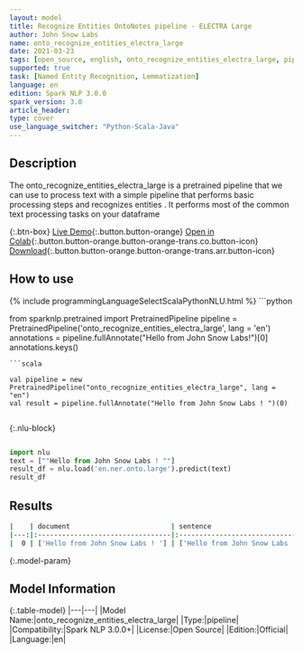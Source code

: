 ```yaml
---
layout: model
title: Recognize Entities OntoNotes pipeline - ELECTRA Large
author: John Snow Labs
name: onto_recognize_entities_electra_large
date: 2021-03-23
tags: [open_source, english, onto_recognize_entities_electra_large, pipeline, en]
supported: true
task: [Named Entity Recognition, Lemmatization]
language: en
edition: Spark NLP 3.0.0
spark_version: 3.0
article_header:
type: cover
use_language_switcher: "Python-Scala-Java"
---
```


## Description

The onto_recognize_entities_electra_large is a pretrained pipeline that we can use to process text with a simple pipeline that performs basic processing steps 
and recognizes entities .
It performs most of the common text processing tasks on your dataframe

{:.btn-box}
[Live Demo](https://demo.johnsnowlabs.com/public/NER_EN_18/){:.button.button-orange}
[Open in Colab](https://colab.research.google.com/github/JohnSnowLabs/spark-nlp-workshop/blob/master/tutorials/streamlit_notebooks/NER_EN.ipynb){:.button.button-orange.button-orange-trans.co.button-icon}
[Download](https://s3.amazonaws.com/auxdata.johnsnowlabs.com/public/models/onto_recognize_entities_electra_large_en_3.0.0_3.0_1616478230579.zip){:.button.button-orange.button-orange-trans.arr.button-icon}

## How to use



<div class="tabs-box" markdown="1">
{% include programmingLanguageSelectScalaPythonNLU.html %}
```python

from sparknlp.pretrained import PretrainedPipeline
pipeline = PretrainedPipeline('onto_recognize_entities_electra_large', lang = 'en')
annotations =  pipeline.fullAnnotate("Hello from John Snow Labs!")[0]
annotations.keys()

```
```scala

val pipeline = new PretrainedPipeline("onto_recognize_entities_electra_large", lang = "en")
val result = pipeline.fullAnnotate("Hello from John Snow Labs ! ")(0)


```

{:.nlu-block}
```python

import nlu
text = [""Hello from John Snow Labs ! ""]
result_df = nlu.load('en.ner.onto.large').predict(text)
result_df

```
</div>

## Results

```bash
|    | document                         | sentence                        | token                                          | embeddings                   | ner                                        | entities           |
|---:|:---------------------------------|:--------------------------------|:-----------------------------------------------|:-----------------------------|:-------------------------------------------|:-------------------|
|  0 | ['Hello from John Snow Labs ! '] | ['Hello from John Snow Labs !'] | ['Hello', 'from', 'John', 'Snow', 'Labs', '!'] | [[-0.264069110155105,.,...]] | ['O', 'O', 'B-ORG', 'I-ORG', 'I-ORG', 'O'] | ['John Snow Labs'] |
```

{:.model-param}
## Model Information

{:.table-model}
|---|---|
|Model Name:|onto_recognize_entities_electra_large|
|Type:|pipeline|
|Compatibility:|Spark NLP 3.0.0+|
|License:|Open Source|
|Edition:|Official|
|Language:|en|